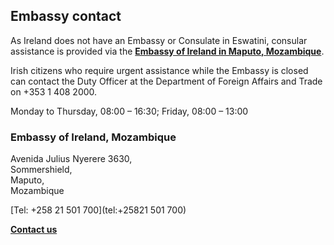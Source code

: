 ## Embassy contact

As Ireland does not have an Embassy or Consulate in Eswatini, consular assistance is provided via the [**Embassy of Ireland in Maputo, Mozambique**](https://www.ireland.ie/en/mozambique/maputo/).

Irish citizens who require urgent assistance while the Embassy is closed can contact the Duty Officer at the Department of Foreign Affairs and Trade on +353 1 408 2000.

Monday to Thursday, 08:00 – 16:30; Friday, 08:00 – 13:00

### Embassy of Ireland, Mozambique

Avenida Julius Nyerere 3630,   
Sommershield,   
Maputo,   
Mozambique

[Tel: +258 21 501 700](tel:+25821 501 700)

[**Contact us**](/en/mozambique/maputo/contact/)
